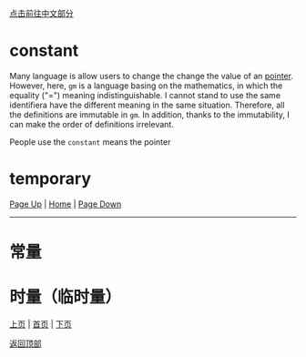 [点击前往中文部分](#常量)

# constant

Many language is allow users to change the change the value of an [pointer](2#pointer). However, here, `gm` is a language basing on the mathematics, in which the equality ("=") meaning indistinguishable. I cannot stand to use the same identifiera have the different meaning in the same situation. Therefore, all the definitions are immutable in `gm`. In addition, thanks to the immutability, I can make the order of definitions irrelevant. 

People use the `constant` means the pointer 

# temporary

[Page Up](2) | [Home](Home#content-----目录) | [Page Down](4)

---

# 常量

# 时量（临时量）

[上页](2) | [首页](Home#content-----目录) | [下页](4)

[返回顶部](#)